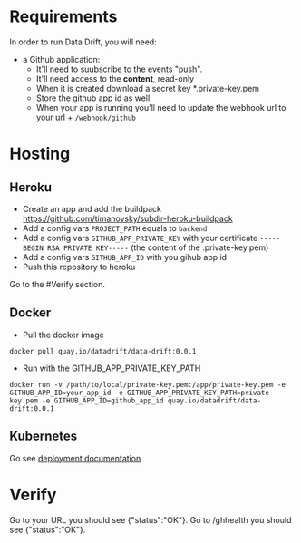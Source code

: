 # Requirements

In order to run Data Drift, you will need:

- a Github application:
  - It'll need to suubscribe to the events "push".
  - It'll need access to the **content**, read-only
  - When it is created download a secret key \*.private-key.pem
  - Store the github app id as well
  - When your app is running you'll need to update the webhook url to your url + `/webhook/github`

# Hosting

## Heroku

- Create an app and add the buildpack https://github.com/timanovsky/subdir-heroku-buildpack
- Add a config vars `PROJECT_PATH` equals to `backend`
- Add a config vars `GITHUB_APP_PRIVATE_KEY` with your certificate `-----BEGIN RSA PRIVATE KEY-----` (the content of the .private-key.pem)
- Add a config vars `GITHUB_APP_ID` with you gihub app id
- Push this repository to heroku

Go to the #Verify section.

## Docker

- Pull the docker image

```
docker pull quay.io/datadrift/data-drift:0.0.1
```

- Run with the GITHUB_APP_PRIVATE_KEY_PATH

```
docker run -v /path/to/local/private-key.pem:/app/private-key.pem -e GITHUB_APP_ID=your_app_id -e GITHUB_APP_PRIVATE_KEY_PATH=private-key.pem -e GITHUB_APP_ID=github_app_id quay.io/datadrift/data-drift:0.0.1
```

## Kubernetes

Go see [deployment documentation](../self-hosting/k8s/README.md)

# Verify

Go to your URL you should see {"status":"OK"}.
Go to /ghhealth you should see {"status":"OK"}.
